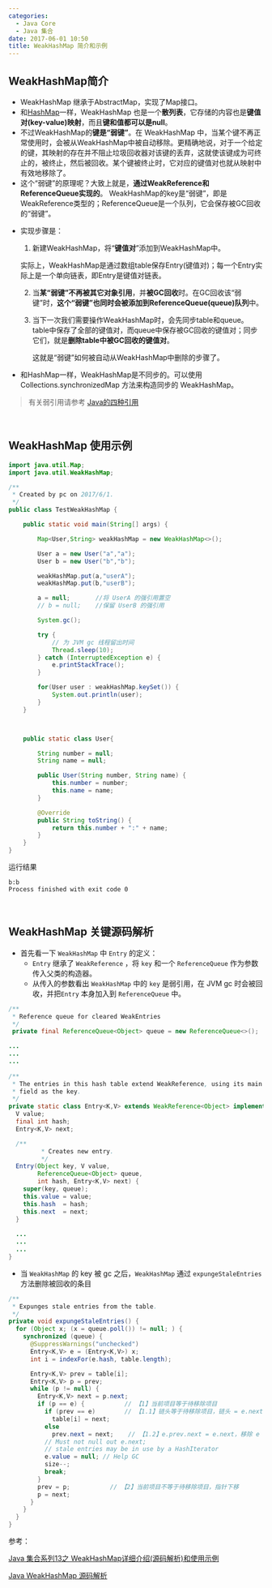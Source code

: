 ```yaml
---
categories:
  - Java Core
  - Java 集合
date: 2017-06-01 10:50
title: WeakHashMap 简介和示例
---
```




## WeakHashMap简介

- WeakHashMap 继承于AbstractMap，实现了Map接口。
- 和[HashMap](http://www.cnblogs.com/skywang12345/p/3310835.html)一样，WeakHashMap 也是一个**散列表**，它存储的内容也是**键值对(key-value)映射**，而且**键和值都可以是null**。
- 不过WeakHashMap的**键是“弱键”**。在 WeakHashMap 中，当某个键不再正常使用时，会被从WeakHashMap中被自动移除。更精确地说，对于一个给定的键，其映射的存在并不阻止垃圾回收器对该键的丢弃，这就使该键成为可终止的，被终止，然后被回收。某个键被终止时，它对应的键值对也就从映射中有效地移除了。
- 这个“弱键”的原理呢？大致上就是，**通过WeakReference和ReferenceQueue实现的**。 WeakHashMap的key是“弱键”，即是WeakReference类型的；ReferenceQueue是一个队列，它会保存被GC回收的“弱键”。

<!-- more -->

- 实现步骤是：

  1. 新建WeakHashMap，将“**键值对**”添加到WeakHashMap中。

  ​       实际上，WeakHashMap是通过数组table保存Entry(键值对)；每一个Entry实际上是一个单向链表，即Entry是键值对链表。

  2. 当**某“弱键”不再被其它对象引用**，并**被GC回收**时。在GC回收该“弱键”时，**这个“弱键”也同时会被添加到ReferenceQueue(queue)队列**中。
  3. 当下一次我们需要操作WeakHashMap时，会先同步table和queue。table中保存了全部的键值对，而queue中保存被GC回收的键值对；同步它们，就是**删除table中被GC回收的键值对**。

     这就是“弱键”如何被自动从WeakHashMap中删除的步骤了。

- 和HashMap一样，WeakHashMap是不同步的。可以使用 Collections.synchronizedMap 方法来构造同步的 WeakHashMap。



> 有关弱引用请参考 [Java的四种引用](../../Java_core/reference)

<!-- more -->

</br>

## WeakHashMap 使用示例

```java
import java.util.Map;
import java.util.WeakHashMap;

/**
 * Created by pc on 2017/6/1.
 */
public class TestWeakHashMap {

    public static void main(String[] args) {

        Map<User,String> weakHashMap = new WeakHashMap<>();

        User a = new User("a","a");
        User b = new User("b","b");

        weakHashMap.put(a,"userA");
        weakHashMap.put(b,"userB");

        a = null;		//将 UserA 的强引用置空
        // b = null;	//保留 UserB 的强引用

        System.gc();

        try {
          	// 为 JVM gc 线程留出时间
            Thread.sleep(10);
        } catch (InterruptedException e) {
            e.printStackTrace();
        }

        for(User user : weakHashMap.keySet()) {
            System.out.println(user);
        }
    }



    public static class User{

        String number = null;
        String name = null;

        public User(String number, String name) {
            this.number = number;
            this.name = name;
        }

        @Override
        public String toString() {
            return this.number + ":" + name;
        }
    }
}

```



运行结果

```
b:b
Process finished with exit code 0
```

</br>

## WeakHashMap 关键源码解析

- 首先看一下 `WeakHashMap` 中  `Entry` 的定义：
  - `Entry` 继承了 `WeakReference` ，将 `key` 和一个 `ReferenceQueue` 作为参数传入父类的构造器。
  - 从传入的参数看出 `WeakHashMap` 中的 `key` 是弱引用，在 JVM gc 时会被回收，并把`Entry` 本身加入到 `ReferenceQueue`  中。

```java
/**
 * Reference queue for cleared WeakEntries
 */
 private final ReferenceQueue<Object> queue = new ReferenceQueue<>();

...
...
...
  
/**
 * The entries in this hash table extend WeakReference, using its main ref
 * field as the key.
 */
private static class Entry<K,V> extends WeakReference<Object> implements Map.Entry<K,V> {
  V value;
  final int hash;
  Entry<K,V> next;

  /**
         * Creates new entry.
         */
  Entry(Object key, V value,
        ReferenceQueue<Object> queue,
        int hash, Entry<K,V> next) {
    super(key, queue);
    this.value = value;
    this.hash  = hash;
    this.next  = next;
  }
  
  ...
  ...
  ...
}
```



- 当 `WeakHashMap` 的 key 被 gc 之后，`WeakHashMap` 通过 `expungeStaleEntries` 方法删除被回收的条目

```java
/**
 * Expunges stale entries from the table.
 */
private void expungeStaleEntries() {
  for (Object x; (x = queue.poll()) != null; ) {
    synchronized (queue) {
      @SuppressWarnings("unchecked")
      Entry<K,V> e = (Entry<K,V>) x;
      int i = indexFor(e.hash, table.length);

      Entry<K,V> prev = table[i];
      Entry<K,V> p = prev;
      while (p != null) {
        Entry<K,V> next = p.next;
        if (p == e) {			// 【1】当前项目等于待移除项目
          if (prev == e)		// 【1.1】链头等于待移除项目，链头 = e.next，移除 e
            table[i] = next;
          else
            prev.next = next;	 // 【1.2】e.prev.next = e.next，移除 e
          // Must not null out e.next;
          // stale entries may be in use by a HashIterator
          e.value = null; // Help GC
          size--;
          break;
        }
        prev = p;			// 【2】当前项目不等于待移除项目，指针下移
        p = next;
      }
    }
  }
}
```



参考：

[Java 集合系列13之 WeakHashMap详细介绍(源码解析)和使用示例](http://www.cnblogs.com/skywang12345/p/3311092.html)

[Java WeakHashMap 源码解析](http://liujiacai.net/blog/2015/09/27/java-weakhashmap/#WeakHashMap-expungeStaleEntries)